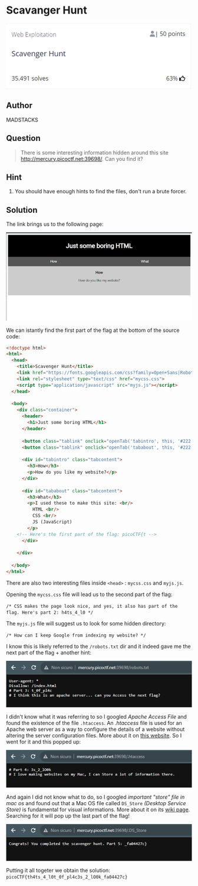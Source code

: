 # Scavanger Hunt
![image info](2.png)

## Author
MADSTACKS

## Question
> There is some interesting information hidden around this site http://mercury.picoctf.net:39698/. Can you find it?

## Hint
1. You should have enough hints to find the files, don't run a brute forcer.
   
## Solution
The link brings us to the following page:

![image info](1.png)

We can istantly find the first part of the flag at the bottom of the source code:

```html
<!doctype html>
<html>
  <head>
    <title>Scavenger Hunt</title>
    <link href="https://fonts.googleapis.com/css?family=Open+Sans|Roboto" rel="stylesheet">
    <link rel="stylesheet" type="text/css" href="mycss.css">
    <script type="application/javascript" src="myjs.js"></script>
  </head>

  <body>
    <div class="container">
      <header>
		<h1>Just some boring HTML</h1>
      </header>

      <button class="tablink" onclick="openTab('tabintro', this, '#222')" id="defaultOpen">How</button>
      <button class="tablink" onclick="openTab('tababout', this, '#222')">What</button>

      <div id="tabintro" class="tabcontent">
		<h3>How</h3>
		<p>How do you like my website?</p>
      </div>

      <div id="tababout" class="tabcontent">
		<h3>What</h3>
		<p>I used these to make this site: <br/>
		  HTML <br/>
		  CSS <br/>
		  JS (JavaScript)
		</p>
	<!-- Here's the first part of the flag: picoCTF{t -->
      </div>

    </div>

  </body>
</html>
```

There are also two interesting files inside `<head>` : `mycss.css` and `myjs.js`.

Opening the `mycss.css` file will lead us to the second part of the flag:

`/* CSS makes the page look nice, and yes, it also has part of the flag. Here's part 2: h4ts_4_l0 */`

The `myjs.js` file will suggest us to look for some hidden directory:

`/* How can I keep Google from indexing my website? */`

I know this is likely referred to the `/robots.txt` dir and it indeed gave me the next part of the flag + another hint:

![image info](3.png)

I didn't know what it was referring to so I googled *Apache Access File* and found the existence of the file `.htaccess`. An *.htaccess* file is used for an Apache web server as a way to configure the details of a website without altering the server configuration files. More about it on [this website](https://www.digitalocean.com/community/tutorials/how-to-use-the-htaccess-file).
So I went for it and this popped up:

![image info](4.png)

And again I did not know what to do, so I googled *important "store" file in mac os* and found out that a Mac OS file called `DS_Store` *(Desktop Service Store)* is fundamental for visual informations. 
More about it on its [wiki page](https://en.wikipedia.org/wiki/.DS_Store). Searching for it will pop up the last part of the flag!

![image info](5.png)

Putting it all togeter we obtain the solution: `picoCTF{th4ts_4_l0t_0f_pl4c3s_2_lO0k_fa04427c}`
